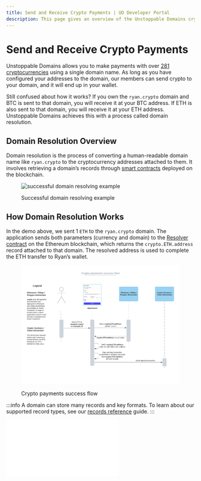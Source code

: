 ```yaml
---
title: Send and Receive Crypto Payments | UD Developer Portal
description: This page gives an overview of the Unstoppable Domains crypto payments feature.
---
```


# Send and Receive Crypto Payments

Unstoppable Domains allows you to make payments with over [281 cryptocurrencies](https://support.unstoppabledomains.com/support/solutions/articles/48001185621-what-cryptocurrencies-are-currently-supported-) using a single domain name. As long as you have configured your addresses to the domain, our members can send crypto to your domain, and it will end up in your wallet.

Still confused about how it works? If you own the `ryan.crypto` domain and BTC is sent to that domain, you will receive it at your BTC address. If ETH is also sent to that domain, you will receive it at your ETH address. Unstoppable Domains achieves this with a process called domain resolution.

## Domain Resolution Overview

Domain resolution is the process of converting a human-readable domain name like `ryan.crypto` to the cryptocurrency addresses attached to them. It involves retrieving a domain’s records through [smart contracts](../developer-toolkit/smart-contracts/uns-smart-contracts/) deployed on the blockchain.

<figure>

![successful domain resolving example](/images/successful-domain-resolving.png '#width=50%')

<figcaption>Successful domain resolving example</figcaption>
</figure>

## How Domain Resolution Works

In the demo above, we sent 1 `ETH` to the `ryan.crypto` domain. The application sends both parameters (currency and domain) to the [Resolver contract](../developer-toolkit/smart-contracts/cns-smart-contracts/#resolver) on the Ethereum blockchain, which returns the `crypto.ETH.address` record attached to that domain. The resolved address is used to complete the ETH transfer to Ryan’s wallet.

<figure>

![the crypto payments success flow diagram](/images/crypto-payments-success-flow.png)

<figcaption>Crypto payments success flow</figcaption>
</figure>

:::info
A domain can store many records and key formats. To learn about our supported record types, see our [records reference](../getting-started/domain-registry-essentials/records-reference/) guide.
:::

<embed src="/snippets/_developer-survey-embed.md" />
